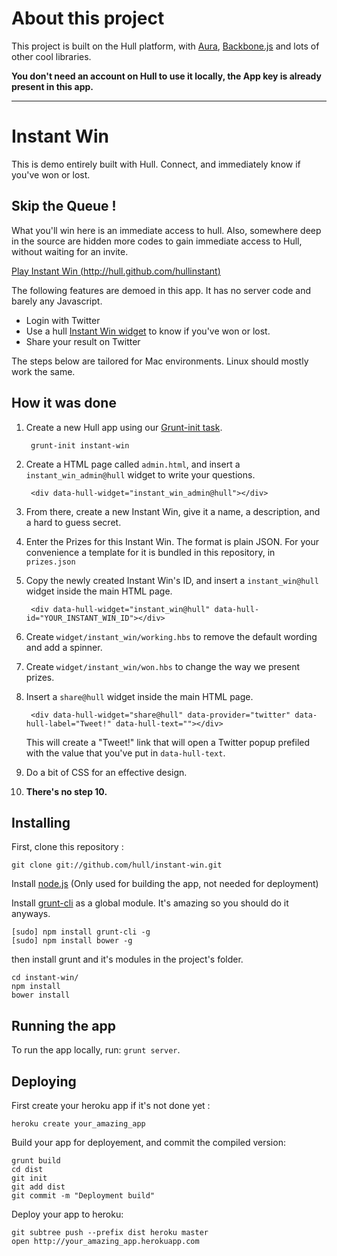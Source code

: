 # About this project

This project is built on the Hull platform, with [Aura](github.com/aurajs/aura), [Backbone.js](https://github.com/documentcloud/backbone) and lots of other cool libraries.

**You don't need an account on Hull to use it locally, the App key is already present in this app.**

-----------------------

# Instant Win

This is demo entirely built with Hull.
Connect, and immediately know if you've won or lost.

## Skip the Queue !

What you'll win here is an immediate access to hull.
Also, somewhere deep in the source are hidden more codes to gain immediate access to Hull, without waiting for an invite.

[Play Instant Win (http://hull.github.com/hullinstant)](http://hull.github.com/hullinstant)

The following features are demoed in this app.
It has no server code and barely any Javascript.

* Login with Twitter
* Use a hull [Instant Win widget](http://hull.io/docs/widgets/packaged_widgets/#hull-widget-instant_win) to know if you've won or lost.
* Share your result on Twitter

The steps below are tailored for Mac environments.
Linux should mostly work the same.

## How it was done

1. Create a new Hull app using our [Grunt-init task](https://github.com/hull/grunt-init-hull).

        grunt-init instant-win

2. Create a HTML page called ``admin.html``, and insert a ``instant_win_admin@hull`` widget to write your questions.

        <div data-hull-widget="instant_win_admin@hull"></div>

3. From there, create a new Instant Win, give it a name, a description, and a hard to guess secret.

4. Enter the Prizes for this Instant Win. The format is plain JSON. For your
   convenience a template for it is bundled in this repository, in `prizes.json`

5. Copy the newly created Instant Win's ID, and insert a `instant_win@hull`
   widget inside the main HTML page.

        <div data-hull-widget="instant_win@hull" data-hull-id="YOUR_INSTANT_WIN_ID"></div>

6. Create `widget/instant_win/working.hbs` to remove the default wording and add
   a spinner.

7. Create `widget/instant_win/won.hbs` to change the way we present prizes.

8. Insert a `share@hull` widget inside the main HTML page.

        <div data-hull-widget="share@hull" data-provider="twitter" data-hull-label="Tweet!" data-hull-text=""></div>

   This will create a "Tweet!" link that will open a Twitter popup prefiled with
   the value that you've put in `data-hull-text`.

9. Do a bit of CSS for an effective design.

10. **There's no step 10.**

## Installing

First, clone this repository :

    git clone git://github.com/hull/instant-win.git

Install [node.js](http://nodejs.org) (Only used for building the app, not needed for deployment)

Install [grunt-cli](https://github.com/gruntjs/grunt-cli) as a global module.
It's amazing so you should do it anyways.

    [sudo] npm install grunt-cli -g
    [sudo] npm install bower -g

then install grunt and it's modules in the project's folder.

    cd instant-win/
    npm install
    bower install

## Running the app

To run the app locally, run: `grunt server`.

## Deploying

First create your heroku app if it's not done yet :

    heroku create your_amazing_app

Build your app for deployement, and commit the compiled version:

    grunt build
    cd dist
    git init
    git add dist
    git commit -m "Deployment build"

Deploy your app to heroku:

    git subtree push --prefix dist heroku master
    open http://your_amazing_app.herokuapp.com
